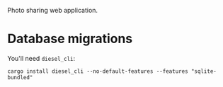 Photo sharing web application.

Database migrations
===================
You'll need `diesel_cli`:

    cargo install diesel_cli --no-default-features --features "sqlite-bundled"

